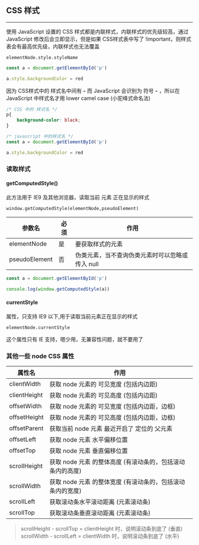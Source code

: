 ## CSS 样式

---

使用 JavaScript 设置的 CSS 样式都是内联样式，内联样式的优先级较高，通过 JavaScript 修改后会立即显示，但是如果 CSS样式表中写了 !important，则样式表会有最高优先级，内联样式也无法覆盖

`elementNode.style.styleName`

```javascript
const a = document.getElementById('p')

a.style.backgroundColor = red
```

因为 CSS样式中的 样式名中间有 **-** 而 JavaScript 会识别为 符号 **-** ，所以在 JavaScript 中样式名才用 lower camel case (小驼峰式命名法)

```css
/* CSS 中的 样式名 */
p{
    background-color: black;
}
```

```javascript
/* javascript 中的样式名 */
const a = document.getElementById('p')

a.style.backgroundColor = red
```

### 读取样式

#### getComputedStyle()

此方法用于 IE9 及其他浏览器，读取当前 元素 正在显示的样式

`window.getComputedStyle(elementNode,pseudoElement)`

参数名 | 必须 | 作用 |
-|-|-|
elementNode | 是 | 要获取样式的元素 |
pseudoElement | 否 | 伪类元素，当不查询伪类元素时可以忽略或传入 null |

```javascript
const a = document.getElementById('p')

console.log(window.getComputedStyle(a))
```

#### currentStyle

属性，只支持 IE9 以下,用于读取当前元素正在显示的样式

`elementNode.currentStyle`

这个属性只有 IE 支持，嗯少用，无兼容性问题，就不要用了

### 其他一些 node CSS 属性

属性名 | 作用 |
-|-|
clientWidth | 获取 node 元素的 可见宽度 (包括内边距) |
clientHeight | 获取 node 元素的 可见高度 (包括内边距) |
offsetWidth | 获取 node 元素的 可见宽度 (包括内边距，边框) |
offsetHeight | 获取 node 元素的 可见高度 (包括内边距，边框) |
offsetParent | 获取当前 node 元素 最近开启了 定位的 父元素 |
offsetLeft | 获取 node 元素 水平偏移位置 |
offsetTop | 获取 node 元素 垂直偏移位置 |
scrollHeight | 获取 node 元素 的整体高度 (有滚动条的，包括滚动条内的高度) |
scrollWidth | 获取 node 元素 的整体宽度 (有滚动条的，包括滚动条内的宽度) |
scrollLeft | 获取滚动条水平滚动距离 (元素滚动条) |
scrollTop | 获取滚动条垂直滚动距离 (元素滚动条) |

> scrollHeight - scrollTop = clientHeight 时，说明滚动条到底了 (垂直)
> scrollWidth - scrollLeft = clientWidth 时，说明滚动条到底了 (水平)